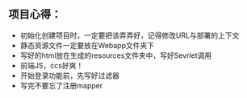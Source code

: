 ## 项目心得：
- 初始化创建项目时，一定要把该弄弄好，记得修改URL与部署的上下文
- 静态资源文件一定要放在Webapp文件夹下
- 写好的html放在生成的resources文件夹中，写好Sevrlet调用
- 前端JS，ccs好爽！
- 开始登录功能前，先写好过滤器
- 写完不要忘了注册mapper